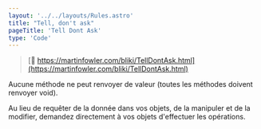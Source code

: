 ```yaml
---
layout: '../../layouts/Rules.astro'
title: "Tell, don't ask"
pageTitle: 'Tell Dont Ask'
type: 'Code'
---
```


> [🔗 https://martinfowler.com/bliki/TellDontAsk.html](https://martinfowler.com/bliki/TellDontAsk.html)

Aucune méthode ne peut renvoyer de valeur (toutes les méthodes doivent renvoyer void).

Au lieu de requêter de la donnée dans vos objets, de la manipuler et de la modifier, demandez directement à vos objets d'effectuer les opérations.
